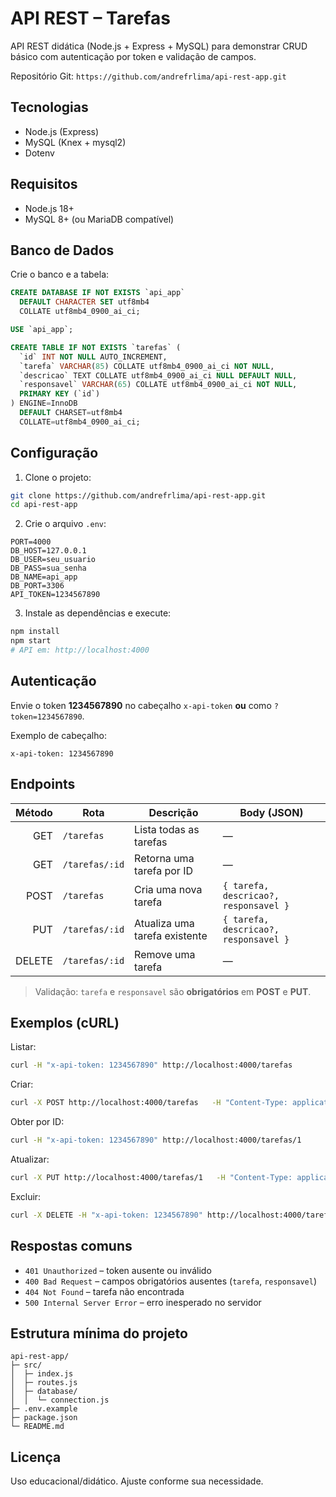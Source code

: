 # API REST – Tarefas

API REST didática (Node.js + Express + MySQL) para demonstrar CRUD básico com autenticação por token e validação de campos.

Repositório Git: `https://github.com/andrefrlima/api-rest-app.git`

## Tecnologias
- Node.js (Express)
- MySQL (Knex + mysql2)
- Dotenv

## Requisitos
- Node.js 18+
- MySQL 8+ (ou MariaDB compatível)

## Banco de Dados

Crie o banco e a tabela:

```sql
CREATE DATABASE IF NOT EXISTS `api_app`
  DEFAULT CHARACTER SET utf8mb4
  COLLATE utf8mb4_0900_ai_ci;

USE `api_app`;

CREATE TABLE IF NOT EXISTS `tarefas` (
  `id` INT NOT NULL AUTO_INCREMENT,
  `tarefa` VARCHAR(85) COLLATE utf8mb4_0900_ai_ci NOT NULL,
  `descricao` TEXT COLLATE utf8mb4_0900_ai_ci NULL DEFAULT NULL,
  `responsavel` VARCHAR(65) COLLATE utf8mb4_0900_ai_ci NOT NULL,
  PRIMARY KEY (`id`)
) ENGINE=InnoDB
  DEFAULT CHARSET=utf8mb4
  COLLATE=utf8mb4_0900_ai_ci;
```

## Configuração

1) Clone o projeto:
```bash
git clone https://github.com/andrefrlima/api-rest-app.git
cd api-rest-app
```

2) Crie o arquivo `.env`:
```env
PORT=4000
DB_HOST=127.0.0.1
DB_USER=seu_usuario
DB_PASS=sua_senha
DB_NAME=api_app
DB_PORT=3306
API_TOKEN=1234567890
```

3) Instale as dependências e execute:
```bash
npm install
npm start
# API em: http://localhost:4000
```

## Autenticação

Envie o token **1234567890** no cabeçalho `x-api-token` **ou** como `?token=1234567890`.

Exemplo de cabeçalho:
```
x-api-token: 1234567890
```

## Endpoints

| Método | Rota              | Descrição                       | Body (JSON)                                     |
|-------:|-------------------|----------------------------------|-------------------------------------------------|
| GET    | `/tarefas`        | Lista todas as tarefas          | —                                               |
| GET    | `/tarefas/:id`    | Retorna uma tarefa por ID       | —                                               |
| POST   | `/tarefas`        | Cria uma nova tarefa            | `{ tarefa, descricao?, responsavel }`           |
| PUT    | `/tarefas/:id`    | Atualiza uma tarefa existente   | `{ tarefa, descricao?, responsavel }`           |
| DELETE | `/tarefas/:id`    | Remove uma tarefa               | —                                               |

> Validação: `tarefa` e `responsavel` são **obrigatórios** em **POST** e **PUT**.

## Exemplos (cURL)

Listar:
```bash
curl -H "x-api-token: 1234567890" http://localhost:4000/tarefas
```

Criar:
```bash
curl -X POST http://localhost:4000/tarefas   -H "Content-Type: application/json" -H "x-api-token: 1234567890"   -d '{"tarefa":"Estudar Node","descricao":"CRUD simples","responsavel":"Vanderlei"}'
```

Obter por ID:
```bash
curl -H "x-api-token: 1234567890" http://localhost:4000/tarefas/1
```

Atualizar:
```bash
curl -X PUT http://localhost:4000/tarefas/1   -H "Content-Type: application/json" -H "x-api-token: 1234567890"   -d '{"tarefa":"Estudar Node (atualizado)","descricao":"com token","responsavel":"Vanderlei"}'
```

Excluir:
```bash
curl -X DELETE -H "x-api-token: 1234567890" http://localhost:4000/tarefas/1
```

## Respostas comuns

- `401 Unauthorized` – token ausente ou inválido  
- `400 Bad Request` – campos obrigatórios ausentes (`tarefa`, `responsavel`)  
- `404 Not Found` – tarefa não encontrada  
- `500 Internal Server Error` – erro inesperado no servidor

## Estrutura mínima do projeto

```
api-rest-app/
├─ src/
│  ├─ index.js
│  ├─ routes.js
│  ├─ database/
│  │  └─ connection.js
├─ .env.example
├─ package.json
└─ README.md
```

## Licença
Uso educacional/didático. Ajuste conforme sua necessidade.
